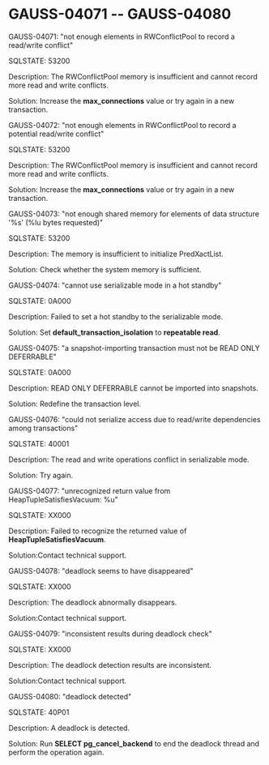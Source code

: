 # GAUSS-04071 -- GAUSS-04080<a name="EN-US_TOPIC_0302073012"></a>

GAUSS-04071: "not enough elements in RWConflictPool to record a read/write conflict"

SQLSTATE: 53200

Description: The RWConflictPool memory is insufficient and cannot record more read and write conflicts.

Solution: Increase the  **max\_connections**  value or try again in a new transaction.

GAUSS-04072: "not enough elements in RWConflictPool to record a potential read/write conflict"

SQLSTATE: 53200

Description: The RWConflictPool memory is insufficient and cannot record more read and write conflicts.

Solution: Increase the  **max\_connections**  value or try again in a new transaction.

GAUSS-04073: "not enough shared memory for elements of data structure '%s' \(%lu bytes requested\)"

SQLSTATE: 53200

Description: The memory is insufficient to initialize PredXactList.

Solution: Check whether the system memory is sufficient.

GAUSS-04074: "cannot use serializable mode in a hot standby"

SQLSTATE: 0A000

Description: Failed to set a hot standby to the serializable mode.

Solution: Set  **default\_transaction\_isolation**  to  **repeatable read**.

GAUSS-04075: "a snapshot-importing transaction must not be READ ONLY DEFERRABLE"

SQLSTATE: 0A000

Description: READ ONLY DEFERRABLE cannot be imported into snapshots.

Solution: Redefine the transaction level.

GAUSS-04076: "could not serialize access due to read/write dependencies among transactions"

SQLSTATE: 40001

Description: The read and write operations conflict in serializable mode.

Solution: Try again.

GAUSS-04077: "unrecognized return value from HeapTupleSatisfiesVacuum: %u"

SQLSTATE: XX000

Description: Failed to recognize the returned value of  **HeapTupleSatisfiesVacuum**.

Solution:Contact technical support.

GAUSS-04078: "deadlock seems to have disappeared"

SQLSTATE: XX000

Description: The deadlock abnormally disappears.

Solution:Contact technical support.

GAUSS-04079: "inconsistent results during deadlock check"

SQLSTATE: XX000

Description: The deadlock detection results are inconsistent.

Solution:Contact technical support.

GAUSS-04080: "deadlock detected"

SQLSTATE: 40P01

Description: A deadlock is detected.

Solution: Run  **SELECT pg\_cancel\_backend**  to end the deadlock thread and perform the operation again.

